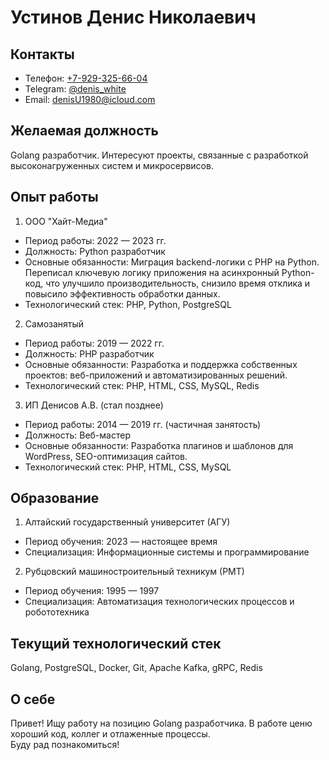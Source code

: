 # Устинов Денис Николаевич

## Контакты  
- Телефон: [+7-929-325-66-04](tel:+79293256604)  
- Telegram: [@denis_white](https://t.me/denis_white)  
- Email: [denisU1980@icloud.com](mailto:denisU1980@icloud.com)  

## Желаемая должность  
Golang разработчик. Интересуют проекты, связанные с разработкой высоконагруженных систем и микросервисов.

## Опыт работы

1. ООО "Хайт-Медиа"
 - Период работы: 2022 — 2023 гг.
 - Должность: Python разработчик  
 - Основные обязанности: Миграция backend-логики с PHP на Python. Переписал ключевую логику приложения на асинхронный Python-код, что улучшило производительность, снизило время отклика и повысило эффективность обработки данных.  
 - Технологический стек: PHP, Python, PostgreSQL  

2. Самозанятый
 - Период работы: 2019 — 2022 гг.
 - Должность: PHP разработчик  
 - Основные обязанности: Разработка и поддержка собственных проектов: веб-приложений и автоматизированных решений.  
 - Технологический стек: PHP, HTML, CSS, MySQL, Redis

3. ИП Денисов А.В. (стал позднее)
 - Период работы: 2014 — 2019 гг. (частичная занятость)
 - Должность: Веб-мастер  
 - Основные обязанности: Разработка плагинов и шаблонов для WordPress, SEO-оптимизация сайтов.  
 - Технологический стек: PHP, HTML, CSS, MySQL  

## Образование

1. Алтайский государственный университет (АГУ)  
 - Период обучения: 2023 — настоящее время  
 - Специализация: Информационные системы и программирование  

2. Рубцовский машиностроительный техникум (РМТ)  
 - Период обучения: 1995 — 1997  
 - Специализация: Автоматизация технологических процессов и робототехника  

## Текущий технологический стек  
Golang, PostgreSQL, Docker, Git, Apache Kafka, gRPC, Redis

## О себе  
Привет! Ищу работу на позицию Golang разработчика. В работе ценю хороший код, коллег и отлаженные процессы.  
Буду рад познакомиться!
